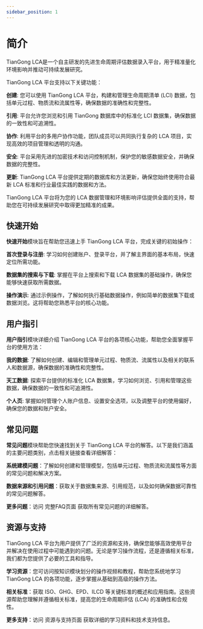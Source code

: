 ```yaml
---
sidebar_position: 1
---
```


# 简介

TianGong LCA是一个自主研发的先进生命周期评估数据录入平台，用于精准量化环境影响并推动可持续发展研究。

TianGong LCA 平台支持以下关键功能：

  **创建**: 您可以使用 TianGong LCA 平台，构建和管理生命周期清单 (LCI) 数据，包括单元过程、物质流和流属性等，确保数据的准确性和完整性。

  **引用**: 平台允许您浏览和引用 TianGong 数据库中的标准化 LCI 数据集，确保数据的一致性和可追溯性。

  **协作**: 利用平台的多用户协作功能，团队成员可以共同执行复杂的 LCA 项目，实现高效的项目管理和透明的沟通。

  **安全**: 平台采用先进的加密技术和访问控制机制，保护您的敏感数据安全，并确保数据的完整性。

  **更新**: TianGong LCA 平台提供定期的数据库和方法更新，确保您始终使用符合最新 LCA 标准和行业最佳实践的数据和方法。

TianGong LCA 平台将为您的 LCA 数据管理和环境影响评估提供全面的支持，帮助您在可持续发展研究中取得更加精准的成果。

## 快速开始

**快速开始**模块旨在帮助您迅速上手 TianGong LCA 平台，完成关键的初始操作：

  **首次登录与注册**: 学习如何创建账户、登录平台，并了解主界面的基本布局，快速定位所需功能。

  **数据集的搜索与下载**: 掌握在平台上搜索和下载 LCA 数据集的基础操作，确保您能够快速获取所需数据。

  **操作演示**: 通过示例操作，了解如何执行基础数据操作，例如简单的数据集下载或数据浏览。这将帮助您熟悉平台的核心功能。
<!-- Or **try Docusaurus immediately** with **[docusaurus.new](https://docusaurus.new)**. -->

<!-- ### 必备环节

- [Node.js](https://nodejs.org/en/download/) version 18.0 or above:
  - When installing Node.js, you are recommended to check all checkboxes related to dependencies. -->

## 用户指引

**用户指引**模块详细介绍 TianGong LCA 平台的各项核心功能，帮助您全面掌握平台的使用方法：

  **我的数据**: 了解如何创建、编辑和管理单元过程、物质流、流属性以及相关的联系人和数据源，确保数据的准确性和完整性。

  **天工数据**: 探索平台提供的标准化 LCA 数据集，学习如何浏览、引用和管理这些数据，确保数据的一致性和可追溯性。

  **个人页**: 掌握如何管理个人账户信息、设置安全选项，以及调整平台的使用偏好，确保您的数据和账户安全。

## 常见问题

**常见问题**模块帮助您快速找到关于 TianGong LCA 平台的解答。以下是我们涵盖的主要问题类别，点击相关链接查看详细解答：

  **系统建模问题**：了解如何创建和管理模型，包括单元过程、物质流和流属性等方面的常见问题和解决方案。

  **数据来源和引用问题**：获取关于数据集来源、引用规范，以及如何确保数据可靠性的常见问题解答。

  **更多问题**：访问 完整FAQ页面 获取所有常见问题的详细解答。

## 资源与支持

TianGong LCA 平台为用户提供了广泛的资源和支持，确保您能够高效使用平台并解决在使用过程中可能遇到的问题。无论是学习操作流程，还是遵循相关标准，我们都为您提供了必要的工具和指导。

  **学习资源**：您可访问按知识模块划分的操作视频和教程，帮助您系统地学习 TianGong LCA 的各项功能，逐步掌握从基础到高级的操作方法。

  **相关标准**：获取 ISO、GHG、EPD、ILCD 等关键标准的概述和应用指南。这些资源帮助您理解并遵循相关标准，提高您的生命周期评估 (LCA) 的准确性和合规性。

  **更多支持**：访问 资源与支持页面 获取详细的学习资料和技术支持信息。
